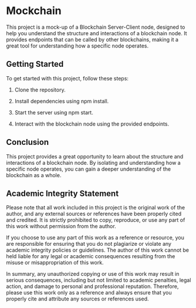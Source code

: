 # Mockchain

This project is a mock-up of a Blockchain Server-Client node, designed to help you understand the structure and interactions of a blockchain node. It provides endpoints that can be called by other blockchains, making it a great tool for understanding how a specific node operates.

## Getting Started

To get started with this project, follow these steps:

1. Clone the repository.

2. Install dependencies using npm install.

3. Start the server using npm start.

4. Interact with the blockchain node using the provided endpoints.

## Conclusion
This project provides a great opportunity to learn about the structure and interactions of a blockchain node. By isolating and understanding how a specific node operates, you can gain a deeper understanding of the blockchain as a whole.

## Academic Integrity Statement

Please note that all work included in this project is the original work of the author, and any external sources or references have been properly cited and credited. It is strictly prohibited to copy, reproduce, or use any part of this work without permission from the author.

If you choose to use any part of this work as a reference or resource, you are responsible for ensuring that you do not plagiarize or violate any academic integrity policies or guidelines. The author of this work cannot be held liable for any legal or academic consequences resulting from the misuse or misappropriation of this work.

In summary, any unauthorized copying or use of this work may result in serious consequences, including but not limited to academic penalties, legal action, and damage to personal and professional reputation. Therefore, please use this work only as a reference and always ensure that you properly cite and attribute any sources or references used.
